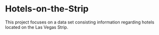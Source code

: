 # Hotels-on-the-Strip
This project focuses on a data set consisting information regarding hotels located on the Las Vegas Strip.
